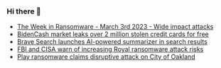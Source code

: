 ### Hi there 👋

<!--START_SECTION:feed-->
* [The Week in Ransomware - March 3rd 2023 - Wide impact attacks](https://www.bleepingcomputer.com/news/security/the-week-in-ransomware-march-3rd-2023-wide-impact-attacks/)
* [BidenCash market leaks over 2 million stolen credit cards for free](https://www.bleepingcomputer.com/news/security/bidencash-market-leaks-over-2-million-stolen-credit-cards-for-free/)
* [Brave Search launches AI-powered summarizer in search results](https://www.bleepingcomputer.com/news/security/brave-search-launches-ai-powered-summarizer-in-search-results/)
* [FBI and CISA warn of increasing Royal ransomware attack risks](https://www.bleepingcomputer.com/news/security/fbi-and-cisa-warn-of-increasing-royal-ransomware-attack-risks/)
* [Play ransomware claims disruptive attack on City of Oakland](https://www.bleepingcomputer.com/news/security/play-ransomware-claims-disruptive-attack-on-city-of-oakland/)
<!--END_SECTION:feed-->

<!--
**frankenk/frankenk** is a ✨ _special_ ✨ repository because its `README.md` (this file) appears on your GitHub profile.

Here are some ideas to get you started:

- 🔭 I’m currently working on ...
- 🌱 I’m currently learning ...
- 👯 I’m looking to collaborate on ...
- 🤔 I’m looking for help with ...
- 💬 Ask me about ...
- 📫 How to reach me: ...
- 😄 Pronouns: ...
- ⚡ Fun fact: ...
-->



